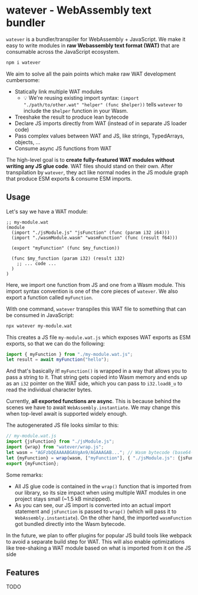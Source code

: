 # watever - WebAssembly text bundler

`watever` is a bundler/transpiler for WebAssembly + JavaScript. We make it easy to write modules in **raw Webassembly text format (WAT)** that are consumable across the JavaScript ecosystem.

```sh
npm i watever
```

We aim to solve all the pain points which make raw WAT development cumbersome:

- Statically link multiple WAT modules<!--  so that development is not constrained to single files. -->
  - 💡 We're reusing existing import syntax: `(import "./path/to/other.wat" "helper" (func $helper))` tells `watever` to include the `$helper` function in your Wasm. <!-- - Imported WAT files get resolved like node modules, so you can distribute WAT via npm -->
- Treeshake the result to produce lean bytecode
- Declare JS imports directly from WAT (instead of in separate JS loader code)
- Pass complex values between WAT and JS, like strings, TypedArrays, objects, ...
- Consume async JS functions from WAT

The high-level goal is to **create fully-featured WAT modules without writing any JS glue code**. WAT files should stand on their own. After transpilation by `watever`, they act like normal nodes in the JS module graph that produce ESM exports & consume ESM imports.

<!-- One of the consequences of going all-in on WAT linking is that we can expose utility functions (e.g., for memory management) as WAT libraries that are _only imported and bundled when needed_, instead of packing them all by default into every Wasm file. -->

## Usage

Let's say we have a WAT module:

```wat
;; my-module.wat
(module
  (import "./jsModule.js" "jsFunction" (func (param i32 i64)))
  (import "./wasmModule.wasm" "wasmFunction" (func (result f64)))

  (export "myFunction" (func $my_function))

  (func $my_function (param i32) (result i32)
    ;; ... code ...
  )
)
```

Here, we import one function from JS and one from a Wasm module. This import syntax convention is one of the core pieces of `watever`. We also export a function called `myFunction`.

With one command, `watever` transpiles this WAT file to something that can be consumed in JavaScript:

```sh
npx watever my-module.wat
```

This creates a JS file `my-module.wat.js` which exposes WAT exports as ESM exports, so that we can do the following:

```js
import { myFunction } from "./my-module.wat.js";
let result = await myFunction("hello");
```

And that's basically it! `myFunction()` is wrapped in a way that allows you to pass a string to it. That string gets copied into Wasm memory and ends up as an `i32` pointer on the WAT side, which you can pass to `i32.load8_u` to read the individual character bytes.

Currently, **all exported functions are async**. This is because behind the scenes we have to await `WebAssembly.instantiate`. We may change this when top-level await is supported widely enough.

The autogenerated JS file looks similar to this:

<!-- prettier-ignore -->
```js
// my-module.wat.js
import {jsFunction} from "./jsModule.js";
import {wrap} from "watever/wrap.js";
let wasm = "AGFzbQEAAAABGAVgAn9/AGAAAGAB..."; // Wasm bytecode (base64-encoded)
let {myFunction} = wrap(wasm, ["myFunction"], { "./jsModule.js": {jsFunction} });
export {myFunction};
```

Some remarks:

- All JS glue code is contained in the `wrap()` function that is imported from our library, so its size impact when using multiple WAT modules in one project stays small (~1.5 kB minzipped).
- As you can see, our JS import is converted into an actual import statement and `jsFunction` is passed to `wrap()` (which will pass it to `WebAssembly.instantiate`). On the other hand, the imported `wasmFunction` got bundled directly into the Wasm bytecode.

In the future, we plan to offer plugins for popular JS build tools like webpack to avoid a separate build step for WAT. This will also enable optimizations like tree-shaking a WAT module based on what is imported from it on the JS side

<!-- , or splitting out WAT code used in more than one WAT module into separate Wasm bytecode strings. -->

## Features

TODO
